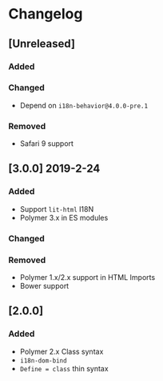 # Changelog

## [Unreleased]
### Added

### Changed
- Depend on `i18n-behavior@4.0.0-pre.1`

### Removed
- Safari 9 support

## [3.0.0] 2019-2-24
### Added
- Support `lit-html` I18N
- Polymer 3.x in ES modules

### Changed

### Removed
- Polymer 1.x/2.x support in HTML Imports
- Bower support

## [2.0.0]
### Added
- Polymer 2.x Class syntax
- `i18n-dom-bind`
- `Define = class` thin syntax
